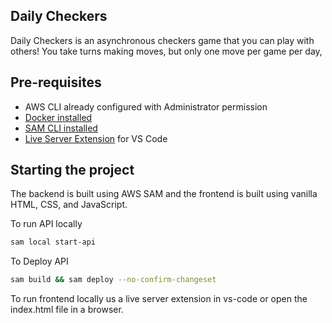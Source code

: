 ## Daily Checkers

Daily Checkers is an asynchronous checkers game that you can play with others! You take turns making moves, but only one move per game per day,

## Pre-requisites

- AWS CLI already configured with Administrator permission
- [Docker installed](https://www.docker.com/community-edition)
- [SAM CLI installed](https://docs.aws.amazon.com/serverless-application-model/latest/developerguide/serverless-sam-cli-install.html)
- [Live Server Extension](https://marketplace.visualstudio.com/items?itemName=ritwickdey.LiveServer) for VS Code

## Starting the project

The backend is built using AWS SAM and the frontend is built using vanilla HTML, CSS, and JavaScript.

To run API locally

```bash
sam local start-api
```

To Deploy API

```bash
sam build && sam deploy --no-confirm-changeset
```

To run frontend locally us a live server extension in vs-code or open the index.html file in a browser.